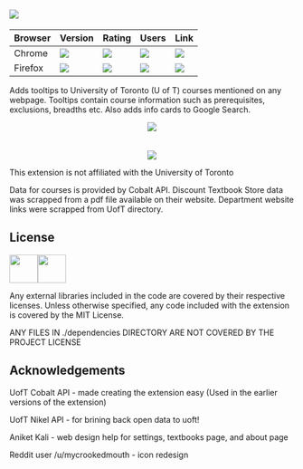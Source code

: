 
# ![](https://i.imgur.com/7lorkX2.png)

|Browser|Version|Rating|Users| Link |
|--|--|--|--|--|
|Chrome| [![](https://img.shields.io/chrome-web-store/v/jcbiiafabmhjeiepopiiajnkjhcdieme.svg?label=&style=for-the-badge)](https://chrome.google.com/webstore/detail/uoft-course-info/jcbiiafabmhjeiepopiiajnkjhcdieme)  | [![](https://img.shields.io/chrome-web-store/rating/jcbiiafabmhjeiepopiiajnkjhcdieme.svg?label=&style=for-the-badge)](https://chrome.google.com/webstore/detail/uoft-course-info/jcbiiafabmhjeiepopiiajnkjhcdieme) |  [![](https://img.shields.io/chrome-web-store/users/jcbiiafabmhjeiepopiiajnkjhcdieme.svg?label=&style=for-the-badge)](https://chrome.google.com/webstore/detail/uoft-course-info/jcbiiafabmhjeiepopiiajnkjhcdieme) | [![](https://i.imgur.com/5xGgaWQ.png)](https://chrome.google.com/webstore/detail/uoft-course-info/jcbiiafabmhjeiepopiiajnkjhcdieme)
|Firefox|[![](https://img.shields.io/amo/v/uoft-course-info.svg?label=&style=for-the-badge)](https://addons.mozilla.org/en-US/firefox/addon/uoft-course-info/) |[![](https://img.shields.io/amo/rating/uoft-course-info.svg?label=&style=for-the-badge)](https://addons.mozilla.org/en-US/firefox/addon/uoft-course-info/) |[![](https://img.shields.io/amo/users/uoft-course-info.svg?label=&style=for-the-badge)](https://addons.mozilla.org/en-US/firefox/addon/uoft-course-info/)|[![](https://i.imgur.com/EGkkgvF.png)](https://addons.mozilla.org/en-US/firefox/addon/uoft-course-info/)|


Adds tooltips to University of Toronto (U of T) courses mentioned on any webpage. Tooltips contain course information such as prerequisites, exclusions, breadths etc. Also adds info cards to Google Search. 

<p align="center">
<img src ="https://i.imgur.com/waEYvFE.gif" />
<br/><br/>
<br/>
<img src ="https://i.imgur.com/kYas0cS.png" />
</p>

This extension is not affiliated with the University of Toronto

Data for courses is provided by Cobalt API. Discount Textbook Store data was scrapped from a pdf file available on their website. Department website links were scrapped from UofT directory.

## License

<img src='https://opensource.org/files/osi_symbol.png' height=50><img src='https://opensource.org/files/osi_logotype.png' height=50>

Any external libraries included in the code are covered by their respective licenses. 
Unless otherwise specified, any code included with the extension is covered by the MIT License.

ANY FILES IN ./dependencies DIRECTORY ARE NOT COVERED BY THE PROJECT LICENSE

## Acknowledgements

UofT Cobalt API - made creating the extension easy (Used in the earlier versions of the extension)

UofT Nikel API - for brining back open data to uoft!

Aniket Kali - web design help for settings, textbooks page, and about page

Reddit user /u/mycrookedmouth - icon redesign
